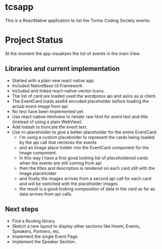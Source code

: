 # tcsapp
This is a ReactNative application to list the Torino Coding Society events.

# Project Status
At the moment the app visualizes the list of events in the main View.

## Libraries and current implementation
* Started with a plain new react native app.
* Included NativeBase UI Framework.
* Included and linked react-native-vector-icons.
* The list of card are loaded used the wordpress api and axios as js client.
* The EventCard loads ase64 encoded  placeholder before loading the actual event image from api.
* No test have been implemented yet.
* Use react-native-htmlview to render raw html for event text and title (instead of using a plain WebView).
* Add lodash to truncate the event text.
* Use rn-placeholder to give a better placeholder for the entire EventCard:
  * I'm using a custom placeholder to represent the cards being loaded by the api call that retrieves the events
  * and an Image place holder into the EventCard component for the Image component.
  * In this way I have a first good looking list of _placeholdered_ cards when the events are still coming from api
  * then the titles and description is rendered on each card still with the image placeholder
  * and finally the images arrives from a second api call for each card and will be switched with the placeholder images
  * the result is a good looking composition of data in the card as far as data arrives from api calls.

## Next steps
* Find a Routing library.
* Sketch a new layout to display other sections like Hoem, Events, Speakers, Partners, etc.
* Implement the single Event Page.
* Implement the Speaker Section.
